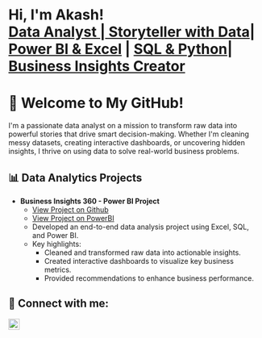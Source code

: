 <h1>Hi, I'm Akash! <br />
<a href="https://github.com/akashdata"> Data Analyst | Storyteller with Data</a>| 
<a href="https://www.linkedin.com/in/akashchavan1/">Power BI & Excel</a> | 
<a href="https://www.youtube.com/@AK_ONDATA"> SQL & Python</a>|
<a href="https://www.youtube.com/@AK_ONDATA">Business Insights Creator</a>
</h1>
<h1>👋 Welcome to My GitHub!</h1>
I'm a passionate data analyst on a mission to transform raw data into powerful stories that drive smart decision-making. Whether I'm cleaning messy datasets, creating interactive dashboards, or uncovering hidden insights, I thrive on using data to solve real-world business problems.

<h2>📊 Data Analytics Projects </h2>

- <b>Business Insights 360 - Power BI Project</b>
  - [View Project on Github](https://github.com/DataByAkash/Business-Insights-360---Power-BI-Project)
  - [View Project on PowerBI](https://app.powerbi.com/groups/me/reports/f5a7a50e-088e-4c3b-bd99-6becc6fce872/5cccd5a5de1a2528a379?experience=power-bi&bookmarkGuid=0bfde9db10806b0dc5aa)
  - Developed an end-to-end data analysis project using Excel, SQL, and Power BI.
  - Key highlights:
     - Cleaned and transformed raw data into actionable insights.
     - Created interactive dashboards to visualize key business metrics.
     - Provided recommendations to enhance business performance.




<h2> 🤝 Connect with me:</h2>

[<img align="left" alt="Akash | LinkedIn" width="22px" src="https://cdn.jsdelivr.net/npm/simple-icons@v3/icons/linkedin.svg" />][linkedin]

[linkedin]: https://www.linkedin.com/in/akashchavan1/
